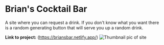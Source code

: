 # Brian's Cocktail Bar
A site where you can request a drink. If you don't know what you want there is a random generating button that will serve you up a random drink.

**Link to project:** (https://briansbar.netlify.app/)
![Thumbnail pic of site](https://imgur.com/gallery/bd6bgXX)
